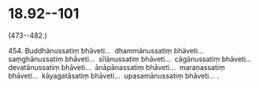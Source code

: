 # 18.92--101

(473--482.)

454\. Buddhānussatiṃ bhāveti…  dhammānussatiṃ bhāveti…  saṃghānussatiṃ bhāveti…  sīlānussatiṃ bhāveti…  cāgānussatiṃ bhāveti…  devatānussatiṃ bhāveti…  ānāpānassatiṃ bhāveti…  maraṇassatiṃ bhāveti…  kāyagatāsatiṃ bhāveti…  upasamānussatiṃ bhāveti… .
